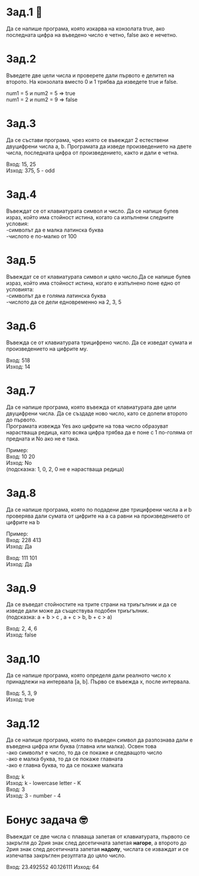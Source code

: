 # Зад.1 🥱
Да се напише програма, която изкарва на конзолата true, ако последната цифра на въведено число е четно, false ако е нечетно.

# Зад.2
Въведете две цели числа и проверете дали първото е делител на второто.
На конзолата вместо 0 и 1 трябва да изведете true и false.

num1 = 5 и num2 = 5 => true  
num1 = 2 и num2 = 9 => false

# Зад.3
Да се състави програма, чрез която се въвеждат 2 естествени двуцифрени числа a, b.
Програмата да изведе произведението на двете числа, последната цифра от произведението, както и дали е четна.

Вход: 15, 25  
Изход: 375, 5 - odd

# Зад.4
Въвеждат се от клавиатурата символ и число. Да се напише булев израз, който има стойност истина, когато са изпълнени следните условия:  
-символът да е малка латинска буква  
-числото е по-малко от 100


# Зад.5
Въвеждат се от клавиатурата символ и цяло число.Да се напише булев израз, който има стойност истина, когато е изпълнено поне едно от условията:  
-символът да е голяма латинска буква  
-числото да се дели едновременно на 2, 3, 5


# Зад.6
Въвежда се от клавиатурата трицифрено число. Да се изведат сумата и произведението на цифрите му.

Вход: 518  
Изход: 14

# Зад.7
Да се напише програма, която въвежда от клавиатурата две цели двуцифрени числа. Да се създаде ново число, като се долепи второто до първото.  
Програмата извежда Yes ако цифрите на това число образуват нарастваща редица, като всяка цифра трябва да е поне с 1 по-голяма от предната и No ако не е така.  

Пример:  
Вход: 10 20  
Изход: No  
(подсказка: 1, 0, 2, 0 не е нарастваща редица)   

# Зад.8
Да се напише програма, която по подадени две трицифрени числа a и b проверява дали сумата от цифрите на а са равни на произведението от цифрите на b

Пример:  
Вход: 228 413  
Изход: Да  

Вход: 111 101  
Изход: Да  

# Зад.9
Да се въведат стойностите на трите страни на триъгълник и да се изведе дали може да съществува подобен триъгълник.  
(подсказка: a + b > c , a + c > b, b + c > a)

Вход: 2, 4, 6   
Изход: false


# Зад.10
Да се напише програма, която определя дали реалното число x принадлежи на интервала [a, b]. Първо се въвежда x, после интервала.

Вход: 5, 3, 9  
Изход: true


# Зад.12
Да се напише програма, която по въведен символ да разпознава дали е въведена цифра или буква (главна или малка). Освен това  
-ако символът е число, то да се покаже и следващото число  
-ако е малка буква, то да се покаже главната  
-ако е главна буква, то да се покаже малката  

Вход: k  
Изход: k - lowercase letter - K  
Вход: 3  
Изход: 3 - number - 4  

# Бонус задача 🤓
Въвеждат се две числа с плаваща запетая от клавиатурата, първото се закръгля до 2рия знак след десетичната запетая **нагоре**, а второто
до 2рия знак след десетичната запетая **надолу**, числата се изваждат и се изпечатва закръглен резултата до цяло число.

Вход: 23.492552 40.126111 
Изход: 64 
